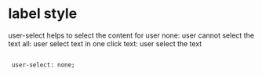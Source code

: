 # label style
user-select helps to select the content for user
none: user cannot select the text
all: user select text in one click
text: user select the text
```

 user-select: none;
```
